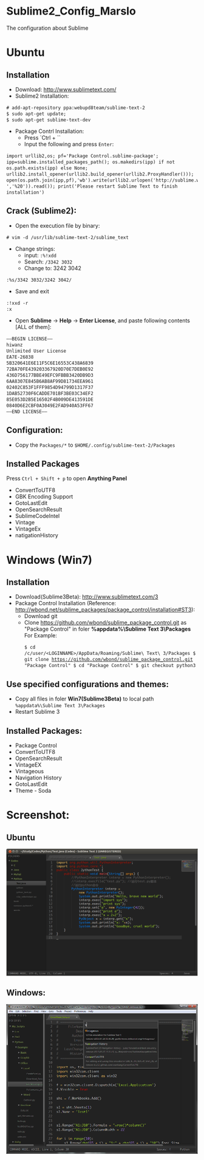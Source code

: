Sublime2_Config_Marslo
======================

The configuration about Sublime

# Ubuntu
## Installation 
- Download: http://www.sublimetext.com/
- Sublime2 Installation:
<pre><code># add-apt-repository ppa:webupd8team/sublime-text-2
$ sudo apt-get update;
$ sudo apt-get sublime-text-dev
</code></pre>
- Package Contrl Installation:
    - Press `Ctrl + ``
    - Input the following and press `Enter`:
<pre><code>import urllib2,os; pf='Package Control.sublime-package'; ipp=sublime.installed_packages_path(); os.makedirs(ipp) if not os.path.exists(ipp) else None; urllib2.install_opener(urllib2.build_opener(urllib2.ProxyHandler())); open(os.path.join(ipp,pf),'wb').write(urllib2.urlopen('http://sublime.wbond.net/'+pf.replace(' ','%20')).read()); print('Please restart Sublime Text to finish installation')
</code></pre>

## Crack (Sublime2):
- Open the execution file by binary:
<pre><code># vim -d /usr/lib/sublime-text-2/sublime_text
</code></pre>
- Change strings:
    - input:          `:%!xdd`
    - Search:         `/3342 3032`
    - Change to:      3242 3042
<pre><code>:%s/3342 3032/3242 3042/
</code></pre>
- Save and exit
<pre><code>:!xxd -r
:x
</code></pre>
- Open **Sublime** -> **Help** -> **Enter License**, and paste following contents [ALL of them]:
<pre><code>—–BEGIN LICENSE—–
hiwanz
Unlimited User License
EA7E-26838
5B320641E6E11F5C6E16553C438A6839
72BA70FE439203367920D70E7DEB0E92
436D756177BBE49EFC9FBBB3420DB9D3
6AA8307E845B6AB8AF99D81734EEA961
02402C853F1FFF9854D94799D1317F37
1DAB52730F6CADDE701BF3BE03C34EF2
85E053D2B5E16502F4B009DE413591DE
0840D6E2CBF0A3049E2FAD940A53FF67
—–END LICENSE—–
</code></pre>


## Configuration:
- Copy the `Packages/*` to `$HOME/.config/sublime-text-2/Packages`

## Installed Packages    
Press `Ctrl + Shift + p` to open **Anything Panel**
- ConvertToUTF8
- GBK Encoding Support
- GotoLastEdit
- OpenSearchResult
- SublimeCodeIntel
- Vintage
- VintageEx
- natigationHistory

# Windows (Win7)
## Installation
- Download(Sublime3Beta): http://www.sublimetext.com/3
- Package Control Installation (Reference: http://wbond.net/sublime_packages/package_control/installation#ST3):
    - Download git
    - Clone https://github.com/wbond/sublime_package_control.git as "Package Control" in foler **%appdata%\Sublime Text 3\Packages**    
    For Example: <pre><code>$ cd /c/user/\<LOGINNAME\>/AppData/Roaming/Sublime\ Text\ 3/Packages
    $ git clone https://github.com/wbond/sublime_package_control.git "Package Control"
    $ cd "Package Control"
    $ git checkout python3
    </code></pre>

## Use specified configurations and themes:
- Copy all files in foler **Win7(Sublime3Beta)** to local path `%appdata%\Sublime Text 3\Packages`
- Restart Sublime 3

## Installed Packages:
- Package Control
- ConvertToUTF8
- OpenSearchResult
- VintageEX
- Vintageous
- Navigation History
- GotoLastEdit
- Theme - Soda

# Screenshot:
## Ubuntu
![My_Sublime2](https://github.com/woainvzu/Sublime2_Config_Marslo/blob/master/Screenshot/Sublime2_Marslo.png?raw=true)
## Windows:
![Sublime3BetaWin7](https://github.com/woainvzu/Sublime2_Config_Marslo/blob/master/Screenshot/Sublime3win7.png?raw=true)

